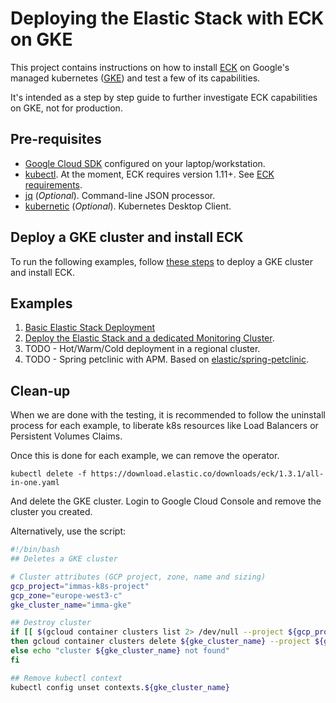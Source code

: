 # Deploying the Elastic Stack with ECK on GKE

This project contains instructions on how to install [ECK](https://www.elastic.co/guide/en/cloud-on-k8s/current/index.html) on Google's managed kubernetes ([GKE](https://console.cloud.google.com/kubernetes/)) and test a few of its capabilities.

It's intended as a step by step guide to further investigate ECK capabilities on GKE, not for production.

## Pre-requisites

- [Google Cloud SDK](https://cloud.google.com/sdk/install) configured on your laptop/workstation.
- [kubectl](https://kubernetes.io/docs/tasks/tools/install-kubectl/). At the moment, ECK requires version 1.11+. See [ECK requirements](https://www.elastic.co/guide/en/cloud-on-k8s/1.3/k8s-quickstart.html).
- [jq](https://stedolan.github.io/jq//) (*Optional*). Command-line JSON processor.
- [kubernetic](https://kubernetic.com/) (*Optional*). Kubernetes Desktop Client.

## Deploy a GKE cluster and install ECK

To run the following examples, follow [these steps](./install-gke-and-eck.md) to deploy a GKE cluster and install ECK.

## Examples

1. [Basic Elastic Stack Deployment](./basic/README.md)
2. [Deploy the Elastic Stack and a dedicated Monitoring Cluster](./monitoring/README.md).
3. TODO - Hot/Warm/Cold deployment in a regional cluster.
4. TODO - Spring petclinic with APM. Based on [elastic/spring-petclinic](https://github.com/elastic/spring-petclinic).

## Clean-up

When we are done with the testing, it is recommended to follow the uninstall process for each example, to liberate k8s resources like Load Balancers or Persistent Volumes Claims. 

Once this is done for each example, we can remove the operator.

```shell
kubectl delete -f https://download.elastic.co/downloads/eck/1.3.1/all-in-one.yaml
```

And delete the GKE cluster. Login to Google Cloud Console and remove the cluster you created.

Alternatively, use the script:

```bash
#!/bin/bash
## Deletes a GKE cluster

# Cluster attributes (GCP project, zone, name and sizing)
gcp_project="immas-k8s-project"
gcp_zone="europe-west3-c"
gke_cluster_name="imma-gke"

## Destroy cluster
if [[ $(gcloud container clusters list 2> /dev/null --project ${gcp_project} | grep ${gke_cluster_name} | wc -l) -gt 0 ]]
then gcloud container clusters delete ${gke_cluster_name} --project ${gcp_project} --zone=${gcp_zone} --quiet;
else echo "cluster ${gke_cluster_name} not found"
fi

## Remove kubectl context
kubectl config unset contexts.${gke_cluster_name}
```
